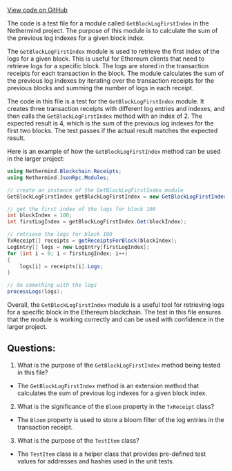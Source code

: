 [View code on GitHub](https://github.com/NethermindEth/nethermind/src/Nethermind/Nethermind.JsonRpc.Test/Modules/GetBlockLogFirstIndexTests.cs)

The code is a test file for a module called `GetBlockLogFirstIndex` in the Nethermind project. The purpose of this module is to calculate the sum of the previous log indexes for a given block index. 

The `GetBlockLogFirstIndex` module is used to retrieve the first index of the logs for a given block. This is useful for Ethereum clients that need to retrieve logs for a specific block. The logs are stored in the transaction receipts for each transaction in the block. The module calculates the sum of the previous log indexes by iterating over the transaction receipts for the previous blocks and summing the number of logs in each receipt. 

The code in this file is a test for the `GetBlockLogFirstIndex` module. It creates three transaction receipts with different log entries and indexes, and then calls the `GetBlockLogFirstIndex` method with an index of 2. The expected result is 4, which is the sum of the previous log indexes for the first two blocks. The test passes if the actual result matches the expected result. 

Here is an example of how the `GetBlockLogFirstIndex` method can be used in the larger project:

```csharp
using Nethermind.Blockchain.Receipts;
using Nethermind.JsonRpc.Modules;

// create an instance of the GetBlockLogFirstIndex module
GetBlockLogFirstIndex getBlockLogFirstIndex = new GetBlockLogFirstIndex();

// get the first index of the logs for block 100
int blockIndex = 100;
int firstLogIndex = getBlockLogFirstIndex.Get(blockIndex);

// retrieve the logs for block 100
TxReceipt[] receipts = getReceiptsForBlock(blockIndex);
LogEntry[] logs = new LogEntry[firstLogIndex];
for (int i = 0; i < firstLogIndex; i++)
{
    logs[i] = receipts[i].Logs;
}

// do something with the logs
processLogs(logs);
```

Overall, the `GetBlockLogFirstIndex` module is a useful tool for retrieving logs for a specific block in the Ethereum blockchain. The test in this file ensures that the module is working correctly and can be used with confidence in the larger project.
## Questions: 
 1. What is the purpose of the `GetBlockLogFirstIndex` method being tested in this file?
- The `GetBlockLogFirstIndex` method is an extension method that calculates the sum of previous log indexes for a given block index.

2. What is the significance of the `Bloom` property in the `TxReceipt` class?
- The `Bloom` property is used to store a bloom filter of the log entries in the transaction receipt.

3. What is the purpose of the `TestItem` class?
- The `TestItem` class is a helper class that provides pre-defined test values for addresses and hashes used in the unit tests.